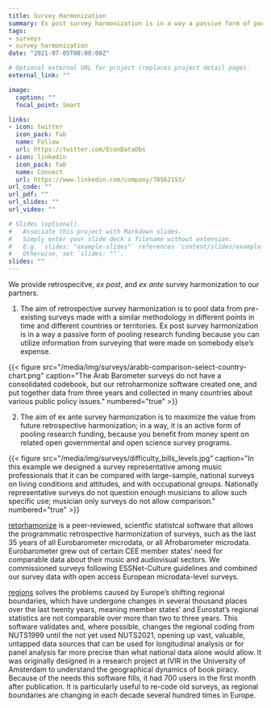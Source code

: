 ```yaml
---
title: Survey Harmonization
summary: Ex post survey harmonization is in a way a passive form of pooling research funding because you can utilize information from surveying that were made on somebody else’s expense.  The aim of ex ante survey harmonization is to maximize the value from future retrospective harmonization; in a way, it is an active form of pooling research funding, because you benefit from money spent on related open governmental and open science survey programs.
tags:
- surveys
- survey harmonization
date: "2021-07-05T08:00:00Z"

# Optional external URL for project (replaces project detail page).
external_link: ""

image:
  caption: ""
  focal_point: Smart

links:
- icon: twitter
  icon_pack: fab
  name: Follow
  url: https://twitter.com/EconDataObs
- icon: linkedin
  icon_pack: fab
  name: Connect
  url: https://www.linkedin.com/company/78562153/
url_code: ""
url_pdf: ""
url_slides: ""
url_video: ""

# Slides (optional).
#   Associate this project with Markdown slides.
#   Simply enter your slide deck's filename without extension.
#   E.g. `slides: "example-slides"` references `content/slides/example-slides.md`.
#   Otherwise, set `slides: ""`.
slides: ""
---
```


We provide retrospecitve, *ex post*, and *ex ante* survey harmonization to our partners.

1. The aim of retrospective survey harmonization is to pool data from pre-existing surveys made with a similar methodology in different points in time and different countries or territories.  Ex post survey harmonization is in a way a passive form of pooling research funding because you can utilize information from surveying that were made on somebody else’s expense. 

{{< figure src="/media/img/surveys/arabb-comparison-select-country-chart.png" caption="The Arab Barometer surveys do not have a consolidated codebook, but our retroharmonize software created one, and put together data from three years and collected in many countries about various public policy issues." numbered="true" >}}

2. The aim of ex ante survey harmonization is to maximize the value from future retrospective harmonization; in a way, it is an active form of pooling research funding, because you benefit from money spent on related open governmental and open science survey programs.

{{< figure src="/media/img/surveys/difficulty_bills_levels.jpg" caption="In this example we designed a survey representative among music professionals that it can be compared with large-sample, national surveys on living conditions and attitudes, and with occupational groups.  Nationally representative surveys do not question enough musicians to allow such specific use; musician only surveys do not allow comparison." numbered="true" >}}

[retorhamonize](https://retroharmonize.dataobservatory.eu/) is a peer-reviewed, scientfic statistcal software that allows the programmatic retrospective harmonization of surveys, such as the last 35 years of all Eurobarometer microdata, or all Afrobarometer microdata. Eurobarometer grew out of certain CEE member states’ need for comparable data about their music and audiovisual sectors. We commissioned surveys following ESSNet-Culture guidelines and combined our survey data with open access European microdata-level surveys.

[regions](https://regions.dataobservatory.eu/) solves the problems caused by Europe’s shifting regional boundaries, which have undergone changes in several thousand places over the last twenty years, meaning  member states’ and Eurostat’s regional statistics are not comparable over more than two to three years. This software validates and, where possible, changes the regional coding from NUTS1999 until the not yet used NUTS2021, opening up vast, valuable, untapped data sources that can be used for longitudinal analysis or for panel analysis far more precise than what  national data alone would allow. It was originally designed in a research project at IVIR in the University of Amsterdam to understand the geographical dynamics of book piracy. Because of the needs this software fills, it had 700 users in the first month after publication. It is particularly useful to re-code old surveys, as regional boundaries are changing in each decade several hundred times in Europe.


